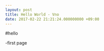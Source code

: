 ```yaml
---
layout: post
title: Hello World - Vno
date: 2017-02-22 21:21:24.000000000 +09:00
---
```


#hello

-first page